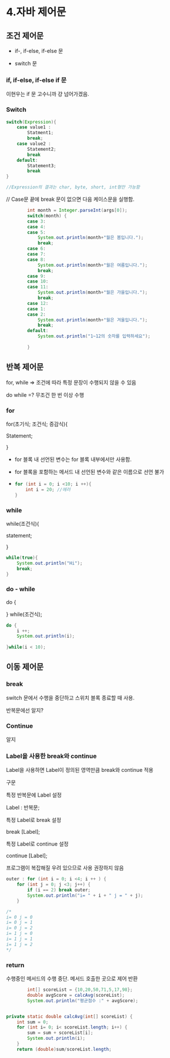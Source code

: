 # 4.자바 제어문

## 조건 제어문

- if-, if-else, if-else 문

- switch 문



### if, if-else, if-else if 문

이현우는 if 문 고수니까 걍 넘어가겠음.



### Switch

```java
switch(Expression){
    case value1 :
        Statment1;
        break;
    case value2 :
        Statement2;
        break
    default:
        Statement3;
        break
}

//Expression의 결과는 char, byte, short, int형만 가능함
```

// Case문 끝에 break 문이 없으면 다음 케이스문을 실행함.

```java
		int month = Integer.parseInt(args[0]);
		switch(month) {
		case 3:
		case 4:
		case 5:
			System.out.println(month+"월은 봄입니다.");
			break;
		case 6:
		case 7:
		case 8:
			System.out.println(month+"월은 여름입니다.");
			break;
		case 9:
		case 10:
		case 11:
			System.out.println(month+"월은 가을입니다.");
			break;
		case 12:
		case 1:
		case 2:
			System.out.println(month+"월은 겨울입니다.");
			break;
		default:
			System.out.println("1~12의 숫자를 입력하세요");
		
		}
```



## 반복 제어문

for, while => 조건에 따라 특정 문장이 수행되지 않을 수 있음

do while =? 무조건 한 번 이상 수행



### for

for(초기식; 조건식; 증감식){

Statement;

}

- for 블록 내 선언된 변수는 for 블록 내부에서만 사용함.

- for 블록을 포함하는 메서드 내 선언된 변수와 같은 이름으로 선언 불가

- ```java
  for (int i = 0; i <10; i ++){
      int i = 20; //에러
  }
  ```



### while

while(조건식){

statement;

}

```java
while(true){
    System.out.println("Hi");
    break;
}
```



### do - while

do {

} while(조건식);

```java
do {
    i ++;
    System.out.println(i);
       
}while(i < 10);
```





## 이동 제어문

### break

switch 문에서 수행을 중단하고 스위치 블록 종료할 때 사용.

반복문에선 알지?

### Continue 

알지



### Label을 사용한 break와 continue

Label을 사용하면 Label이 정의된 영역만큼 break와 continue 적용

구문

특정 반복문에 Label 설정

Label : 반복문;

특정 Label로 break 설정

break [Label];

특정 Label로 continue 설정

continue [Label];

프로그램이 복잡해질 우려 있으므로 사용 권장하지 않음

```java
outer : for (int i = 0; i <4; i ++ ) {
    for (int j = 0; j <3; j++) {
        if (i == 2) break outer;
        System.out.println("i= " + i + " j = " + j);
    }

/*
i= 0 j = 0
i= 0 j = 1
i= 0 j = 2
i= 1 j = 0
i= 1 j = 1
i= 1 j = 2
*/
```



### return 

수행중인 메서드의 수행 중단. 메서드 호출한 곳으로 제어 반환



```java
		int[] scoreList = {10,20,50,71,5,17,98};
		double avgScore = calcAvg(scoreList);
		System.out.println("평균점수 :" + avgScore);


private static double calcAvg(int[] scoreList) {
    int sum = 0;
    for (int i= 0; i< scoreList.length; i++) {
        sum = sum + scoreList[i];
        System.out.println(i);
    }
    return (double)sum/scoreList.length;
```

